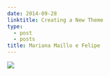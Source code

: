 ```yaml
---
date: 2014-09-28
linktitle: Creating a New Theme
type:
  - post
  - posts
title: Mariana Maillo e Felipe
---
```



![](/images/b85b1a4d307d4914917add75e2395c02cpxwhgmsnwtnhsfc-0-large-.jpg)
